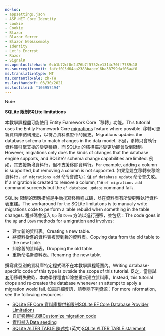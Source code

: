 ```yaml
---
no-loc:
- appsettings.json
- ASP.NET Core Identity
- cookie
- Cookie
- Blazor
- Blazor Server
- Blazor WebAssembly
- Identity
- Let's Encrypt
- Razor
- SignalR
ms.openlocfilehash: 0cb1b72cf0e2d76b7f5752ce1314c70ff7789418
ms.sourcegitcommit: fafcf015d64aa2388bacee16ba38799daf06a4f0
ms.translationtype: MT
ms.contentlocale: zh-TW
ms.lasthandoff: 03/30/2021
ms.locfileid: "105957494"
---
```

> [!NOTE]
> 
> <span data-ttu-id="6c908-101">**SQLite 限制**</span><span class="sxs-lookup"><span data-stu-id="6c908-101">**SQLite limitations**</span></span>
>
> <span data-ttu-id="6c908-102">本教學課程盡可能使用 Entity Framework Core「移轉」[](/ef/core/managing-schemas/migrations/?tabs=dotnet-core-cli)功能。</span><span class="sxs-lookup"><span data-stu-id="6c908-102">This tutorial uses the Entity Framework Core [migrations](/ef/core/managing-schemas/migrations/?tabs=dotnet-core-cli) feature where possible.</span></span> <span data-ttu-id="6c908-103">移轉可更新資料庫結構描述，以符合資料模型中的變更。</span><span class="sxs-lookup"><span data-stu-id="6c908-103">Migrations updates the database schema to match changes in the data model.</span></span> <span data-ttu-id="6c908-104">不過，移轉只會執行資料庫引擎支援的變更種類，而 SQLite 的結構描述變更功能會受到限制。</span><span class="sxs-lookup"><span data-stu-id="6c908-104">However, migrations only does the kinds of changes that the database engine supports, and SQLite's schema change capabilities are limited.</span></span> <span data-ttu-id="6c908-105">例如，其支援新增資料行，但不支援移除資料行。</span><span class="sxs-lookup"><span data-stu-id="6c908-105">For example, adding a column is supported, but removing a column is not supported.</span></span> <span data-ttu-id="6c908-106">如果您建立移轉來移除資料行，`ef migrations add` 命令會成功；但 `ef database update` 命令會失敗。</span><span class="sxs-lookup"><span data-stu-id="6c908-106">If a migration is created to remove a column, the `ef migrations add` command succeeds but the `ef database update` command fails.</span></span> 
>
> <span data-ttu-id="6c908-107">SQLite 限制的因應措施是手動撰寫移轉程式碼，以在資料表有所變更時執行資料表重建。</span><span class="sxs-lookup"><span data-stu-id="6c908-107">The workaround for the SQLite limitations is to manually write migrations code to perform a table rebuild when something in the table changes.</span></span> <span data-ttu-id="6c908-108">程式碼會進入 `Up` 和 `Down` 方法以進行遷移，並包括：</span><span class="sxs-lookup"><span data-stu-id="6c908-108">The code goes in the `Up` and `Down` methods for a migration and involves:</span></span>
>
> * <span data-ttu-id="6c908-109">建立新的資料表。</span><span class="sxs-lookup"><span data-stu-id="6c908-109">Creating a new table.</span></span>
> * <span data-ttu-id="6c908-110">將資料從舊的資料表複製到新的資料表。</span><span class="sxs-lookup"><span data-stu-id="6c908-110">Copying data from the old table to the new table.</span></span>
> * <span data-ttu-id="6c908-111">卸除舊的資料表。</span><span class="sxs-lookup"><span data-stu-id="6c908-111">Dropping the old table.</span></span>
> * <span data-ttu-id="6c908-112">重新命名新資料表。</span><span class="sxs-lookup"><span data-stu-id="6c908-112">Renaming the new table.</span></span>
>
> <span data-ttu-id="6c908-113">撰寫此型別的資料庫特定程式碼不在本教學課程範圍內。</span><span class="sxs-lookup"><span data-stu-id="6c908-113">Writing database-specific code of this type is outside the scope of this tutorial.</span></span> <span data-ttu-id="6c908-114">反之，當嘗試套用移轉失敗時，本教學課程會卸除並重新建立資料庫。</span><span class="sxs-lookup"><span data-stu-id="6c908-114">Instead, this tutorial drops and re-creates the database whenever an attempt to apply a migration would fail.</span></span> <span data-ttu-id="6c908-115">如需詳細資訊，請參閱下列資源：</span><span class="sxs-lookup"><span data-stu-id="6c908-115">For more information, see the following resources:</span></span>
>
> * [<span data-ttu-id="6c908-116">SQLite EF Core 資料庫提供者限制</span><span class="sxs-lookup"><span data-stu-id="6c908-116">SQLite EF Core Database Provider Limitations</span></span>](/ef/core/providers/sqlite/limitations)
> * [<span data-ttu-id="6c908-117">自訂移轉程式碼</span><span class="sxs-lookup"><span data-stu-id="6c908-117">Customize migration code</span></span>](/ef/core/managing-schemas/migrations/#customize-migration-code)
> * [<span data-ttu-id="6c908-118">資料植入</span><span class="sxs-lookup"><span data-stu-id="6c908-118">Data seeding</span></span>](/ef/core/modeling/data-seeding)
> * <span data-ttu-id="6c908-119">[SQLite ALTER TABLE 陳述式](https://sqlite.org/lang_altertable.html) \(英文\)</span><span class="sxs-lookup"><span data-stu-id="6c908-119">[SQLite ALTER TABLE statement](https://sqlite.org/lang_altertable.html)</span></span>